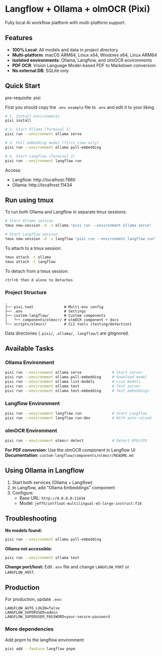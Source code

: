# Langflow + Ollama + olmOCR (Pixi)

Fully local AI workflow platform with multi-platform support.

## Features

- **100% Local**: All models and data in project directory
- **Multi-platform**: macOS ARM64, Linux x64, Windows x64, Linux ARM64
- **Isolated environments**: Ollama, Langflow, and olmOCR environments
- **PDF OCR**: Vision Language Model-based PDF to Markdown conversion
- **No external DB**: SQLite only

## Quick Start

pre-requisite: pixi

First you should copy the `.env.example` file to `.env` and edit it to your liking.

```bash
# 1. Install environments
pixi install

# 2. Start Ollama (Terminal 1)
pixi run --environment ollama serve

# 3. Pull embedding model (first time only)
pixi run --environment ollama pull-embedding

# 4. Start Langflow (Terminal 2)
pixi run --environment langflow run
```

Access:
- Langflow: http://localhost:7860
- Ollama: http://localhost:11434

## Run using tmux

To run both Ollama and Langflow in separate tmux sessions:

```bash
# Start Ollama session
tmux new-session -d -s ollama "pixi run --environment ollama serve"

# Start Langflow session
tmux new-session -d -s langflow "pixi run --environment langflow run"
```
To attach to a tmux session:
```bash
tmux attach -t ollama
tmux attach -t langflow
```

To detach from a tmux session:
```bash
ctrl+b then d alone to Detaches 
```



### Project Structure

```
.
├── pixi.toml              # Multi-env config
├── .env                   # Settings
├── custom-langflow/       # Custom components
│   └── components/olmocr/ # olmOCR component + docs
└── scripts/olmocr/        # CLI tools (testing/detection)
```

Data directories (`.pixi/`, `.ollama/`, `.langflow/`) are gitignored.

## Available Tasks

### Ollama Environment

```bash
pixi run --environment ollama serve              # Start server
pixi run --environment ollama pull-embedding     # Download model
pixi run --environment ollama list-models        # List models
pixi run --environment ollama test               # Test server
pixi run --environment ollama test-embedding     # Test embeddings
```

### Langflow Environment

```bash
pixi run --environment langflow run              # Start Langflow
pixi run --environment langflow run-dev          # With auto-reload
```

### olmOCR Environment

```bash
pixi run --environment olmocr detect             # Detect GPU/CPU
```

**For PDF conversion**: Use the olmOCR component in Langflow UI
**Documentation**: `custom-langflow/components/olmocr/README.md`

## Using Ollama in Langflow

1. Start both services (Ollama + Langflow)
2. In Langflow, add "Ollama Embeddings" component
3. Configure:
   - Base URL: `http://0.0.0.0:11434`
   - Model: `jeffh/intfloat-multilingual-e5-large-instruct:f16`

## Troubleshooting

**No models found:**
```bash
pixi run --environment ollama pull-embedding
```

**Ollama not accessible:**
```bash
pixi run --environment ollama test
```

**Change port/host:**
Edit `.env` file and change `LANGFLOW_PORT` or `LANGFLOW_HOST`.

## Production

For production, update `.env`:

```env
LANGFLOW_AUTO_LOGIN=false
LANGFLOW_SUPERUSER=admin
LANGFLOW_SUPERUSER_PASSWORD=your-secure-password
```

### More dependencies

Add pnpm to the langflow environment:
```bash
pixi add --feature langflow pnpm
```

